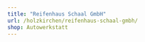 ```yaml
---
title: "Reifenhaus Schaal GmbH"
url: /holzkirchen/reifenhaus-schaal-gmbh/
shop: Autowerkstatt
---
```

